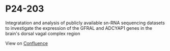 # P24-203

Integratation and analysis of publicly available sn-RNA sequencing datasets to investigate the expression of the GFRAL and ADCYAP1 genes in the brain's dorsal vagal complex region

View on [Confluence](https://clinicalgenomics.atlassian.net/wiki/spaces/RP/pages/1461223426/P24-203_FerranFont)
